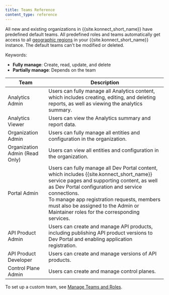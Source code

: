 ```yaml
---
title: Teams Reference
content_type: reference
---
```


All new and existing organizations in {{site.konnect_short_name}} have predefined default teams. All predefined roles and teams automatically get access to all [geographic regions](/konnect/geo) in your {{site.konnect_short_name}} instance.
The default teams can't be modified or deleted.

Keywords:
* **Fully manage**: Create, read, update, and delete
* **Partially manage**: Depends on the team

| Team                           | Description  |
|--------------------------------|--------------|
| Analytics Admin                | Users can fully manage all Analytics content, which includes creating, editing, and deleting reports, as well as viewing the analytics summary. |
| Analytics Viewer               | Users can view the Analytics summary and report data.|
| Organization Admin             | Users can fully manage all entities and configuration in the organization. |
| Organization Admin (Read Only) | Users can view all entities and configuration in the organization. |
| Portal Admin                   | Users can fully manage all Dev Portal content, which includes {{site.konnect_short_name}} service pages and supporting content, as well as Dev Portal configuration and service connections. <br> To manage app registration requests, members must also be assigned to the Admin or Maintainer roles for the corresponding services.|
| API Product Admin              | Users can create and manage API products, including publishing API product versions to Dev Portal and enabling application registration.|  
| API Product Developer          | Users can create and manage versions of API products. |
| Control Plane Admin            | Users can create and manage control planes. | 

To set up a custom team, see [Manage Teams and Roles](/konnect/org-management/teams-and-roles/).
